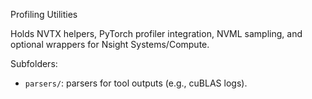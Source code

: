 Profiling Utilities

Holds NVTX helpers, PyTorch profiler integration, NVML sampling, and optional
wrappers for Nsight Systems/Compute.

Subfolders:
- `parsers/`: parsers for tool outputs (e.g., cuBLAS logs).

